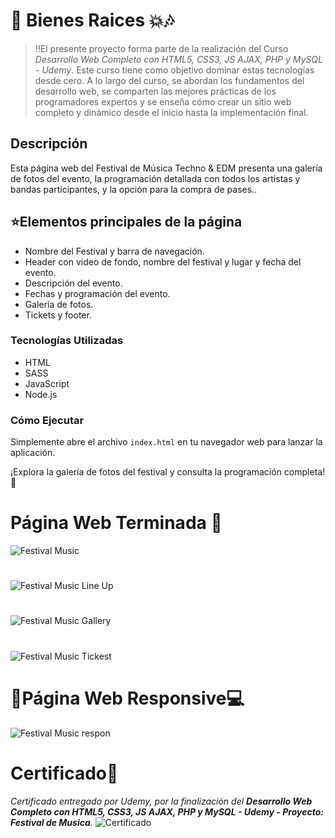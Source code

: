 # 🎉​ Bienes Raices 💥​🎶​

>‼️El presente proyecto forma parte de la realización del Curso <em>Desarrollo Web Completo con HTML5, CSS3, JS AJAX, PHP y MySQL - Udemy</em>. Este curso tiene como objetivo dominar estas tecnologías desde cero. A lo largo del curso, se abordan los fundamentos del desarrollo web, se comparten las mejores prácticas de los programadores expertos y se enseña cómo crear un sitio web completo y dinámico desde el inicio hasta la implementación final.

## Descripción

<p>Esta página web del Festival de Música Techno & EDM presenta una galería de fotos del evento, la programación detallada con todos los artistas y bandas participantes, y la opción para la compra de pases..</p>

## ⭐Elementos principales de la página

* Nombre del Festival y barra de navegación.
* Header con video de fondo, nombre del festival y lugar y fecha del evento.
* Descripción del evento.
* Fechas y programación del evento.
* Galeria de fotos.
* Tickets y footer.

### Tecnologías Utilizadas

  * HTML
  * SASS
  * JavaScript
  * Node.js

### Cómo Ejecutar

<p>Simplemente abre el archivo <code>index.html</code> en tu navegador web para lanzar la aplicación.</p>

<p>¡Explora la galería de fotos del festival y consulta la programación completa! 🎉</p>

# Página Web Terminada 💯
![Festival Music](https://github.com/ValenciaTatiana/Festival-de-Musica/assets/157426277/bc266843-9087-455a-be4f-845c9cbae6a4)
#
![Festival Music Line Up](https://github.com/ValenciaTatiana/Festival-de-Musica/assets/157426277/d415965b-9ebb-4e4b-9b3e-295bcf2720b9)
#
![Festival Music Gallery](https://github.com/ValenciaTatiana/Festival-de-Musica/assets/157426277/5454d728-eccb-404d-a44f-c7442554a5d2)
#
![Festival Music Tickest](https://github.com/ValenciaTatiana/Festival-de-Musica/assets/157426277/fca7a34e-6b96-4ba8-8d3f-2b9c5c07fd0c)

# 📲Página Web Responsive💻
![Festival Music respon](https://github.com/ValenciaTatiana/Festival-de-Musica/assets/157426277/cfc64f2b-9aa0-466f-bdd9-8c3013cdd9bf)


# Certificado🏅
_Certificado entregado por Udemy, por la finalización del **Desarrollo Web Completo con HTML5, CSS3, JS AJAX, PHP y MySQL - Udemy - Proyecto: Festival de Musica**._
![Certificado](https://github.com/ValenciaTatiana/Festival-de-Musica/assets/157426277/df8226c3-f905-4b15-9ace-4351391bd967)
